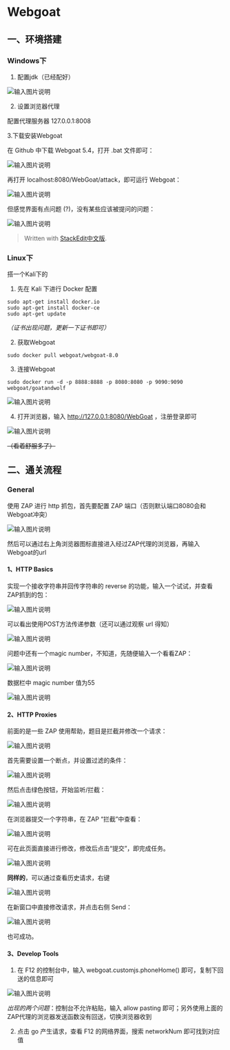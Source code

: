 
# Webgoat

## 一、环境搭建

### Windows下

1. 配置jdk（已经配好）

![输入图片说明](https://s2.loli.net/2023/03/14/oHyNg6mhJIMGRY3.png)

2. 设置浏览器代理

配置代理服务器 127.0.0.1:8008

3.下载安装Webgoat

在 Github 中下载 Webgoat 5.4，打开 .bat 文件即可：

![输入图片说明](https://s2.loli.net/2023/03/14/DFvZ7q5LoWnNw9d.png)

再打开 localhost:8080/WebGoat/attack，即可运行 Webgoat：

![输入图片说明](https://s2.loli.net/2023/03/14/IkURKrlcaZgneuQ.png)

但感觉界面有点问题 (?)，没有某些应该被提问的问题：

![输入图片说明](https://s2.loli.net/2023/03/14/zDLtTc9N7Rg2BbS.png)

> Written with [StackEdit中文版](https://stackedit.cn/).

### Linux下

搭一个Kali下的

1. 先在 Kali 下进行 Docker 配置

```
sudo apt-get install docker.io
sudo apt-get install docker-ce
sudo apt-get update
```
*（证书出现问题，更新一下证书即可）*

2. 获取Webgoat

```
sudo docker pull webgoat/webgoat-8.0
```

3. 连接Webgoat

```
sudo docker run -d -p 8888:8888 -p 8080:8080 -p 9090:9090 webgoat/goatandwolf
```

![输入图片说明](https://s2.loli.net/2023/03/14/AVKEBWz8OIaiQ2y.png)

4. 打开浏览器，输入 http://127.0.0.1:8080/WebGoat ，注册登录即可

![输入图片说明](https://s2.loli.net/2023/03/14/sRomKprDGWP26Vq.png)

~~（看着舒服多了）~~

## 二、通关流程

### General

使用 ZAP 进行 http 抓包，首先要配置 ZAP 端口（否则默认端口8080会和Webgoat冲突）

![输入图片说明](https://s2.loli.net/2023/03/14/pv9Kl3L2o4RfjM6.png)

然后可以通过右上角浏览器图标直接进入经过ZAP代理的浏览器，再输入Webgoat的url

#### 1、HTTP Basics

实现一个接收字符串并回传字符串的 reverse 的功能，输入一个试试，并查看ZAP抓到的包：

![输入图片说明](https://s2.loli.net/2023/03/14/GWagE2j6dX1mfBz.png)

可以看出使用POST方法传递参数（还可以通过观察 url 得知）

![输入图片说明](https://s2.loli.net/2023/03/14/93jJm1sHQLyW25v.png)

问题中还有一个magic number，不知道，先随便输入一个看看ZAP：

![输入图片说明](https://s2.loli.net/2023/03/14/LEjATyXwvFVJauD.png)

数据栏中 magic number 值为55

![输入图片说明](https://s2.loli.net/2023/03/14/SnFp65jwLV7MmUd.png)

#### 2、HTTP Proxies

前面的是一些 ZAP 使用帮助，题目是拦截并修改一个请求：

![输入图片说明](https://s2.loli.net/2023/03/15/vnVCKZj3yeRb6QD.png)

首先需要设置一个断点，并设置过滤的条件：

![输入图片说明](https://s2.loli.net/2023/03/15/j4vowdmk1MXt8ND.png)

然后点击绿色按钮，开始监听/拦截：

![输入图片说明](https://s2.loli.net/2023/03/15/gvru3zhDOK67QPe.png)

在浏览器提交一个字符串，在 ZAP “拦截”中查看：

![输入图片说明](https://s2.loli.net/2023/03/15/dSkIGQ9hfbPMcJg.png)

可在此页面直接进行修改，修改后点击“提交”，即完成任务。

![输入图片说明](https://s2.loli.net/2023/03/15/HtkxviSVlARcG6g.png)

**同样的**，可以通过查看历史请求，右键

![输入图片说明](https://s2.loli.net/2023/03/15/O4BlKck6uxL9d5t.png)

在新窗口中直接修改请求，并点击右侧 Send：

![输入图片说明](https://s2.loli.net/2023/03/15/ijzaNVtBqK9vI4A.png)

也可成功。

#### 3、Develop Tools

1. 在 F12 的控制台中，输入 webgoat.customjs.phoneHome() 即可，复制下回送的信息即可

![输入图片说明](https://s2.loli.net/2023/03/15/l7C4UERxcnWS5DZ.png)

*出现的两个问题*：控制台不允许粘贴，输入 allow pasting 即可；另外使用上面的ZAP代理的浏览器发送函数没有回送，切换浏览器收到

2. 点击 go 产生请求，查看 F12 的网络界面，搜索 networkNum 即可找到对应值
<!--stackedit_data:
eyJoaXN0b3J5IjpbLTc4OTE2MDI0MywtNjUwODYwNDY3LC03Nj
kxMzU0MTEsMTk3MzQ5NTQ1OCwxMDg5MzcxMjM3LDE5NzcwMTE0
NDcsLTE1NjgwOTA1NzcsLTY2MTA4NDY4Nyw2NTUzNDA0MjYsOT
U5OTI2NDk2LC0zMTY3MDQ0NDgsLTIwNDQzNTU2NzUsLTE0NzUx
NzY2NDldfQ==
-->